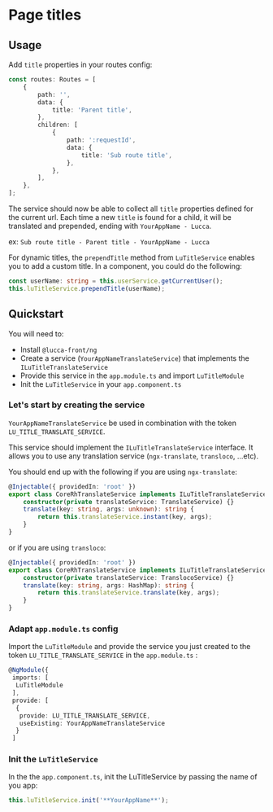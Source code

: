 # Page titles

## Usage

Add `title` properties in your routes config:

```typescript
const routes: Routes = [
	{
		path: '',
		data: {
			title: 'Parent title',
		},
		children: [
			{
				path: ':requestId',
				data: {
					title: 'Sub route title',
				},
			},
		],
	},
];
```

The service should now be able to collect all `title` properties defined for the current url. Each time a new `title` is found for a child, it will be translated and prepended, ending with `YourAppName - Lucca`.

ex: `Sub route title - Parent title - YourAppName - Lucca`

For dynamic titles, the `prependTitle` method from `LuTitleService` enables you to add a custom title.
In a component, you could do the following:

```typescript
const userName: string = this.userService.getCurrentUser();
this.luTitleService.prependTitle(userName);
```

## Quickstart

You will need to:

- Install `@lucca-front/ng`
- Create a service (`YourAppNameTranslateService`) that implements the `ILuTitleTranslateService`
- Provide this service in the `app.module.ts` and import `LuTitleModule`
- Init the `LuTitleService` in your `app.component.ts`

### Let's start by creating the service

`YourAppNameTranslateService` be used in combination with the token `LU_TITLE_TRANSLATE_SERVICE`.

This service should implement the `ILuTitleTranslateService` interface. It allows you to use any translation service (`ngx-translate`, `transloco`, ...etc).

You should end up with the following if you are using `ngx-translate`:

```typescript
@Injectable({ providedIn: 'root' })
export class CoreRhTranslateService implements ILuTitleTranslateService {
	constructor(private translateService: TranslateService) {}
	translate(key: string, args: unknown): string {
		return this.translateService.instant(key, args);
	}
}
```

or if you are using `transloco`:

```typescript
@Injectable({ providedIn: 'root' })
export class CoreRhTranslateService implements ILuTitleTranslateService {
	constructor(private translateService: TranslocoService) {}
	translate(key: string, args: HashMap): string {
		return this.translateService.translate(key, args);
	}
}
```

### Adapt `app.module.ts` config

Import the `LuTitleModule` and provide the service you just created to the token `LU_TITLE_TRANSLATE_SERVICE` in the `app.module.ts` :

```typescript
@NgModule({
 imports: [
  LuTitleModule
 ],
 provide: [
  {
   provide: LU_TITLE_TRANSLATE_SERVICE,
   useExisting: YourAppNameTranslateService
  }
 ]
```

### Init the `LuTitleService`

In the the `app.component.ts`, init the LuTitleService by passing the name of you app:

```typescript
this.luTitleService.init('**YourAppName**');
```
